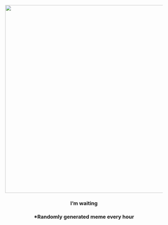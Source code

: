 <p align="center">
        <img src="https://i.redd.it/88hoyyk9l9x81.jpg" width="600" height="600">
        </p>
        <h3 align="center">I’m waiting</h3>
        <h3 align="center">*Randomly generated meme every hour</h3>
    
